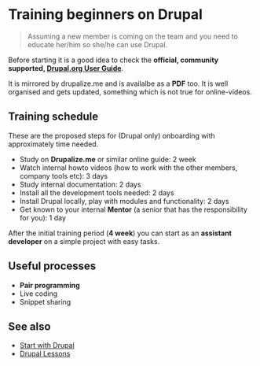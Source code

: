 # Training beginners on Drupal

> Assuming a new member is coming on the team and you need to educate her/him so she/he can use Drupal.

Before starting it is a good idea to check the **official, community supported, [Drupal.org User Guide](https://www.drupal.org/project/user_guide)**. 

It is mirrored by drupalize.me and is availalbe as a **PDF** too. It is well organised and gets updated, something which is not true for online-videos.

## Training schedule

These are the proposed steps for (Drupal only) onboarding with approximately time needed.

- Study on **Drupalize.me** or similar online guide: 2 week
- Watch internal howto videos (how to work with the other members, company tools etc): 3 days
- Study internal documentation: 2 days
- Install all the development tools needed: 2 days
- Install Drupal locally, play with modules and functionality: 2 days
- Get known to your internal **Mentor** (a senior that has the responsibility for you): 1 day

After the initial training period (**4 week**) you can start as an **assistant developer** on a simple project with easy tasks.

## Useful processes

- **Pair programming**
- Live coding
- Snippet sharing

## See also

- [Start with Drupal](start-drupal.md)
- [Drupal Lessons](lessons.md)
